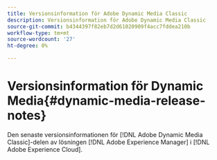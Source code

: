 ```yaml
---
title: Versionsinformation för Adobe Dynamic Media Classic
description: Versionsinformation för Adobe Dynamic Media Classic
source-git-commit: b4344397f82eb7d2d61020909f4acc7fddea210b
workflow-type: tm+mt
source-wordcount: '27'
ht-degree: 0%

---
```



# Versionsinformation för Dynamic Media{#dynamic-media-release-notes}

Den senaste versionsinformationen för [!DNL Adobe Dynamic Media Classic]-delen av lösningen [!DNL Adobe Experience Manager] i [!DNL Adobe Experience Cloud].